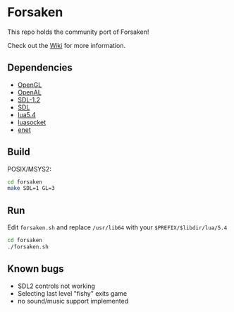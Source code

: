 # Forsaken

This repo holds the community port of Forsaken!

Check out the [Wiki](https://github.com/ForsakenX/forsaken/wiki) for more information.

## Dependencies

- [OpenGL](https://opengl.org)
- [OpenAL](https://www.openal.org)
- [SDL-1.2](https://github.com/libsdl-org/SDL-1.2)
- [SDL](https://github.com/libsdl-org/SDL)
- [lua5.4](https://www.lua.org/)
- [luasocket](https://github.com/lunarmodules/luasocket)
- [enet](https://github.com/lsalzman/enet/)

## Build

POSIX/MSYS2:
```sh
cd forsaken
make SDL=1 GL=3
```

## Run

Edit `forsaken.sh` and replace `/usr/lib64` with your `$PREFIX/$libdir/lua/5.4`

```sh
cd forsaken
./forsaken.sh
```

## Known bugs
- SDL2 controls not working
- Selecting last level "fishy" exits game
- no sound/music support implemented
